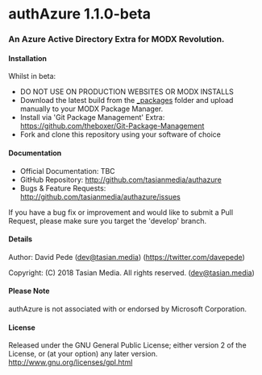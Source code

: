 # authAzure 1.1.0-beta
### An Azure Active Directory Extra for MODX Revolution.
#### Installation
Whilst in beta:
- DO NOT USE ON PRODUCTION WEBSITES OR MODX INSTALLS
- Download the latest build from the [_packages](../develop/_packages/) folder and upload manually to your MODX Package Manager.
- Install via 'Git Package Management' Extra: https://github.com/theboxer/Git-Package-Management
- Fork and clone this repository using your software of choice

#### Documentation
- Official Documentation: TBC
- GitHub Repository: http://github.com/tasianmedia/authazure
- Bugs & Feature Requests: http://github.com/tasianmedia/authazure/issues

If you have a bug fix or improvement and would like to submit a Pull Request, please make sure you target the 'develop' branch.

#### Details
Author: David Pede (dev@tasian.media) (https://twitter.com/davepede)

Copyright: (C) 2018 Tasian Media. All rights reserved. (dev@tasian.media)

#### Please Note
authAzure is not associated with or endorsed by Microsoft Corporation.

#### License
Released under the GNU General Public License; either version 2 of the License, or (at your option) any later version.
http://www.gnu.org/licenses/gpl.html

